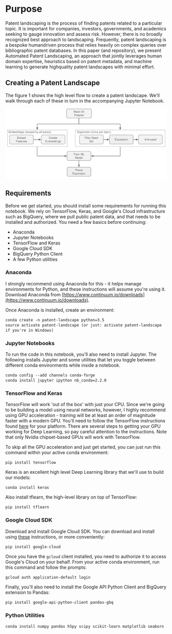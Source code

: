 # Purpose
Patent landscaping is the process of finding patents related to a particular topic. It is important for companies, investors, governments, and academics seeking to gauge innovation and assess risk. However, there is no broadly recognized best approach to landscaping. Frequently, patent landscaping is a bespoke humandriven process that relies heavily on complex queries over bibliographic patent databases. In this paper (and repository), we present Automated Patent Landscaping, an approach that jointly leverages human domain expertise, heuristics based on patent metadata, and machine learning to generate highquality patent landscapes with minimal effort.

## Creating a Patent Landscape

The figure 1 shows the high level flow to create a patent landscape. We'll walk through each of these in turn in the accompanying Jupyter Notebook.

![Fig 1. High Level Flow of Automated Patent Landscaping](figs/flow.png)

## Requirements
Before we get started, you should install some requirements for running this notebook. We rely on TensorFlow, Keras, and Google's Cloud infrastructure such as BigQuery, where we pull public patent data, and that needs to be installed and authorized. You need a few basics before continuing:
* Anaconda
* Jupyter Notebooks
* TensorFlow and Keras
* Google Cloud SDK
* BigQuery Python Client
* A few Python utilities

### Anaconda
I strongly recommend using Anaconda for this - it helps manage environments for Python, and these instructions will assume you're using it. Download Anaconda from [https://www.continuum.io/downloads](https://www.continuum.io/downloads).

Once Anaconda is installed, create an environment:
```
conda create -n patent-landscape python=3.5
source activate patent-landscape (or just: activate patent-landscape if you're in Windows)
```

### Jupyter Notebooks

To run the code in this notebook, you'll also need to install Jupyter. The following installs Jupyter and some utilities that let you toggle between different conda environments while inside a notebook.

```
conda config --add channels conda-forge
conda install jupyter ipython nb_conda=2.2.0
```

### TensorFlow and Keras

TensorFlow will work 'out of the box' with just your CPU. Since we're going to be building a model using neural networks, however, I highly recommend using GPU acceleration - training will be at least an order of magnitude faster with a modern GPU. You'll need to follow the TensorFlow instructions found [here](https://www.tensorflow.org/install/) for your platform. There are several steps to getting your GPU working for Deep Learning, so pay careful attention to the instructions. Note that only Nvidia chipset-based GPUs will work with TensorFlow.

To skip all the GPU acceleration and just get started, you can just run this command within your active conda environment:
```
pip install tensorflow
```

Keras is an excellent high level Deep Learning library that we'll use to build our models:
```
conda install keras
```

Also install tflearn, the high-level library on top of TensorFlow:
```
pip install tflearn
```

### Google Cloud SDK
Download and install Google Cloud SDK. You can download and install using [these](https://cloud.google.com/sdk/docs) instructions, or more conveniently:

```
pip install google-cloud
```

Once you have the `gcloud` client installed, you need to authorize it to access Google's Cloud on your behalf. From your active conda environment, run this command and follow the prompts:
```
gcloud auth application-default login
```

Finally, you'll also need to install the Google API Python Client and BigQuery extension to Pandas:
```
pip install google-api-python-client pandas-gbq
```

### Python Utilities

```
conda install numpy pandas h5py scipy scikit-learn matplotlib seaborn
```
